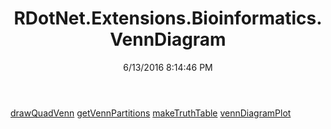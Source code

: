 ﻿---
title: RDotNet.Extensions.Bioinformatics.VennDiagram
date: 6/13/2016 8:14:46 PM
---

[drawQuadVenn](T-RDotNet.Extensions.Bioinformatics.VennDiagram.drawQuadVenn.html)
[getVennPartitions](T-RDotNet.Extensions.Bioinformatics.VennDiagram.getVennPartitions.html)
[makeTruthTable](T-RDotNet.Extensions.Bioinformatics.VennDiagram.makeTruthTable.html)
[vennDiagramPlot](T-RDotNet.Extensions.Bioinformatics.VennDiagram.vennDiagramPlot.html)
